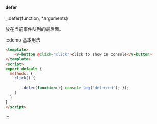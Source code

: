 #### defer

_.defer(function, *arguments) 

放在当前事件队列的最后面。

:::demo 基本用法
```html
<template>
    <v-button @click="click">click to show in console</v-button>
</template>
<script>
export default {
  methods: {
    click() {
      
      _.defer(function(){ console.log('deferred'); });
    }
  }
}
</script>
```
:::
